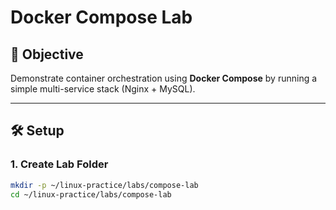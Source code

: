 # Docker Compose Lab

## 🎯 Objective
Demonstrate container orchestration using **Docker Compose** by running a simple multi-service stack (Nginx + MySQL).

---

## 🛠 Setup

### 1. Create Lab Folder
```bash
mkdir -p ~/linux-practice/labs/compose-lab
cd ~/linux-practice/labs/compose-lab


